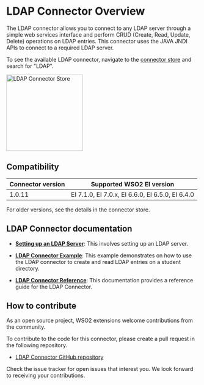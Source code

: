 # LDAP Connector Overview

The LDAP connector allows you to connect to any LDAP server through a simple web services interface and perform CRUD 
(Create, Read, Update, Delete) operations on LDAP entries. This connector uses the JAVA JNDI APIs to connect to a 
required LDAP server.

To see the available LDAP connector, navigate to the [connector store](https://store.wso2.com/store/assets/esbconnector/list) and search for "LDAP".

<img src="{{base_path}}/assets/img/integrate/connectors/LDAP-store.png" title="LDAP Connector Store" width="200" alt="LDAP Connector Store"/>

## Compatibility

| Connector version | Supported WSO2 EI version |
| ------------- |------------- |
|  1.0.11        |  EI 7.1.0, EI 7.0.x, EI 6.6.0, EI 6.5.0, EI 6.4.0 |

For older versions, see the details in the connector store.

## LDAP Connector documentation

* **[Setting up an LDAP Server](setting-up-ldap.md)**: This involves setting up an LDAP server.

* **[LDAP Connector Example](ldap-connector-example.md)**: This example demonstrates on how to use the LDAP connector to create and read LDAP entries on a student directory. 

* **[LDAP Connector Reference](ldap-server-configuration.md)**: This documentation provides a reference guide for the LDAP Connector.

## How to contribute

As an open source project, WSO2 extensions welcome contributions from the community. 

To contribute to the code for this connector, please create a pull request in the following repository. 

* [LDAP Connector GitHub repository](https://github.com/wso2-extensions/esb-connector-ldap)

Check the issue tracker for open issues that interest you. We look forward to receiving your contributions.

